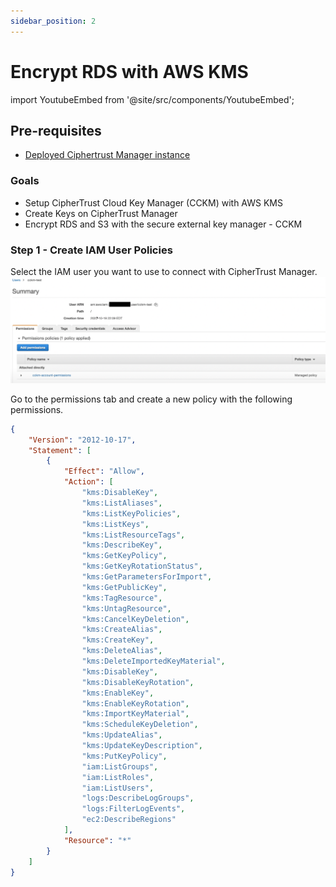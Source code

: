 ```yaml
---
sidebar_position: 2
---
```


# Encrypt RDS with AWS KMS

import YoutubeEmbed from '@site/src/components/YoutubeEmbed';

<YoutubeEmbed embedId="9Cs9s7DpJFU" />

## Pre-requisites
- [Deployed Ciphertrust Manager instance](../category/deploy-ciphertrust-platform)

### Goals
- Setup CipherTrust Cloud Key Manager (CCKM) with AWS KMS
- Create Keys on CipherTrust Manager
- Encrypt RDS and S3 with the secure external key manager - CCKM


### Step 1 - Create IAM User Policies
Select the IAM user you want to use to connect with CipherTrust Manager.
![Select IAM user](img/select-user-aws-iam.png)

Go to the permissions tab and create a new policy with the following permissions.
```json title="AWS IAM Permission JSON"
{
    "Version": "2012-10-17",
    "Statement": [
        {
            "Effect": "Allow",
            "Action": [
                "kms:DisableKey",
                "kms:ListAliases",
                "kms:ListKeyPolicies",
                "kms:ListKeys",
                "kms:ListResourceTags",
                "kms:DescribeKey",
                "kms:GetKeyPolicy",
                "kms:GetKeyRotationStatus",
                "kms:GetParametersForImport",
                "kms:GetPublicKey",
                "kms:TagResource",
                "kms:UntagResource",
                "kms:CancelKeyDeletion",
                "kms:CreateAlias",
                "kms:CreateKey",
                "kms:DeleteAlias",
                "kms:DeleteImportedKeyMaterial",
                "kms:DisableKey",
                "kms:DisableKeyRotation",
                "kms:EnableKey",
                "kms:EnableKeyRotation",
                "kms:ImportKeyMaterial",
                "kms:ScheduleKeyDeletion",
                "kms:UpdateAlias",
                "kms:UpdateKeyDescription",
                "kms:PutKeyPolicy",
                "iam:ListGroups",
                "iam:ListRoles",
                "iam:ListUsers",
                "logs:DescribeLogGroups",
                "logs:FilterLogEvents",
                "ec2:DescribeRegions"
            ],
            "Resource": "*"
        }
    ]
}
```

